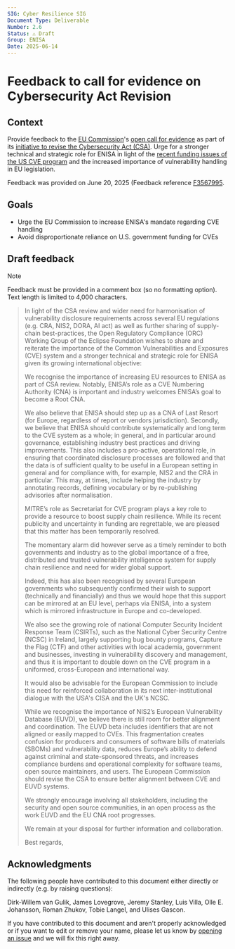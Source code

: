 ```yaml
---
SIG: Cyber Resilience SIG
Document Type: Deliverable
Number: 2.6
Status: ⚠️ Draft
Group: ENISA
Date: 2025-06-14
---
```


# Feedback to call for evidence on Cybersecurity Act Revision

## Context

Provide feedback to the [EU Commission][]'s [open call for evidence](https://ec.europa.eu/info/law/better-regulation/have-your-say/initiatives/14578-The-EU-Cybersecurity-Act_en) as part of its [initiative to revise the Cybersecurity Act (CSA)](https://digital-strategy.ec.europa.eu/en/news/commission-opens-consultation-revising-eu-cybersecurity-act). Urge for a stronger technical and strategic role for ENISA in light of the [recent funding issues of the US CVE program](https://en.wikipedia.org/wiki/Common_Vulnerabilities_and_Exposures#2025_funding_issues) and the increased importance of vulnerability handling in EU legislation.

Feedback was provided on June 20, 2025 (Feedback reference [F3567995](https://ec.europa.eu/info/law/better-regulation/have-your-say/initiatives/14578-The-EU-Cybersecurity-Act/F3567995_en).

## Goals

* Urge the EU Commission to increase ENISA's mandate regarding CVE handling
* Avoid disproportionate reliance on U.S. government funding for CVEs

## Draft feedback

> [!NOTE]
> Feedback must be provided in a comment box (so no formatting option). Text length is limited to 4,000 characters.

> In light of the CSA review and wider need for harmonisation of vulnerability disclosure requirements across several EU regulations (e.g. CRA, NIS2, DORA, AI act) as well as further sharing of supply-chain best-practices, the Open Regulatory Compliance (ORC) Working Group of the Eclipse Foundation wishes to share and reiterate the importance of the Common Vulnerabilities and Exposures (CVE) system and a stronger technical and strategic role for ENISA given its growing international objective:
> 
> We recognise the importance of increasing EU resources to ENISA as part of CSA review. Notably, ENISA’s role as a CVE Numbering Authority (CNA) is important and industry welcomes ENISA’s goal to become a Root CNA.
> 
> We also believe that ENISA should step up as a CNA of Last Resort (for Europe, regardless of report or vendors jurisdiction). Secondly, we believe that ENISA should contribute systematically and long term to the CVE system as a whole; in general, and in particular around governance, establishing industry best practices and driving improvements. This also includes a pro-active, operational role, in ensuring that coordinated disclosure processes are followed and that the data is of sufficient quality to be useful in a European setting in general and for compliance with, for example, NIS2 and the CRA in particular. This may, at times, include helping the industry by annotating records, defining vocabulary or by re-publishing advisories after normalisation.
> 
> MITRE’s role as Secretariat for CVE program plays a key role to provide a resource to boost supply chain resilience. While its recent publicity and uncertainty in funding are regrettable, we are pleased that this matter has been temporarily resolved.  
> 
> The momentary alarm did however serve as a timely reminder to both governments and industry as to the global importance of a free, distributed and trusted vulnerability intelligence system for supply chain resilience and need for wider global support.
> 
> Indeed, this has also been recognised by several European governments who subsequently confirmed their wish to support (technically and financially) and thus we would hope that this support can be mirrored at an EU level, perhaps via ENISA, into a system which is mirrored infrastructure in Europe and co-developed.
> 
> We also see the growing role of national Computer Security Incident Response Team (CSIRTs), such as the National Cyber Security Centre (NCSC) in Ireland, largely supporting bug bounty programs, Capture the Flag (CTF) and other activities with local academia, government and businesses, investing in vulnerability discovery and management, and thus it is important to double down on the CVE program in a uniformed, cross-European and international way.
> 
> It would also be advisable for the European Commission to include this need for reinforced collaboration in its next inter-institutional dialogue with the USA's CISA and the UK's NCSC.
> 
>  While we recognise the importance of NIS2’s European Vulnerability Database (EUVD), we believe there is still room for better alignment and coordination. The EUVD beta includes identifiers that are not aligned or easily mapped to CVEs. This fragmentation creates confusion for producers and consumers of software bills of materials (SBOMs) and vulnerability data, reduces Europe’s ability to defend against criminal and state-sponsored threats, and increases compliance burdens and operational complexity for software teams, open source maintainers, and users. The European Commission should revise the CSA to ensure better alignment between CVE and EUVD systems.
> 
> We strongly encourage involving all stakeholders, including the security and open source communities, in an open process as the work EUVD and the EU CNA root progresses.
> 
> We remain at your disposal for further information and collaboration. 
> 
> Best regards,
> 

## Acknowledgments

The following people have contributed to this document either directly or indirectly (e.g. by raising questions):

Dirk-Willem van Gulik,
James Lovegrove,
Jeremy Stanley,
Luis Villa,
Olle E. Johansson,
Roman Zhukov,
Tobie Langel,
and Ulises Gascon.

If you have contributed to this document and aren't properly acknowledged or if you want to edit or remove your name, please let us know by [opening an issue](https://github.com/orcwg/orcwg/issues/new) and we will fix this right away.

[ENISA]: ../../deliverables.md#key-stakeholders
[EU Commission]: ../../deliverables.md#key-stakeholders
